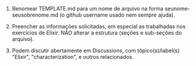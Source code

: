 1. Renomear TEMPLATE.md para um nome de arquivo na forma seunome-seusobrenome.md (o github username usado nem sempre ajuda).

2. Preencher as informações solicitadas, em especial as trabalhadas nos exercícios de Elixir. NÃO alterar a estrutura (seções e sub-seções do arquivo).

3. Podem discutir abertamente em Discussions, com tópico(s)/label(s) "Elixir",  "characterization", e outros relacionados.
